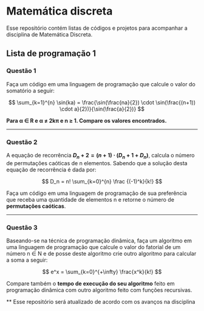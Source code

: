 # Matemática discreta
Esse repositório contém listas de códigos e projetos para acompanhar a disciplina de Matemática Discreta.

## Lista de programação 1
### Questão 1
Faça um código em uma linguagem de programação que calcule o valor do somatório a seguir:

$$
\sum_{k=1}^{n} \sin(ka) = \frac{\sin(\frac{na}{2}) \cdot \sin(\frac{(n+1)) \cdot a}{2})}{\sin(\frac{a}{2})}
$$

**Para α ∈ R e α ≠ 2kπ e n ≥ 1. Compare os valores encontrados.**

---

### Questão 2

A equação de recorrência **$D_n+2 = (n + 1) \cdot (D_n+1 + D_n)$**, calcula o número de permutações caóticas de n elementos. Sabendo que a solução desta equação de recorrência é dada por:

$$
D_n = n! \sum_{k=0}^{n} \frac {(-1)^k}{k!}
$$

Faça um código em uma linguagem de programação de sua preferência que receba uma quantidade de elementos n e retorne o número de **permutações caóticas**.

---

### Questão 3

Baseando-se na técnica de programação dinâmica, faça um algoritmo em uma linguagem de programação que calcule o valor do fatorial de um número n ∈ N e de posse deste algoritmo crie outro algoritmo para calcular a soma a seguir:

$$
e^x = \sum_{k=0}^{+\infty} \frac{x^k}{k!} 
$$

Compare também o **tempo de execução do seu algoritmo** feito em programação dinâmica com outro algoritmo feito com funções recursivas.


** Esse repositório será atualizado de acordo com os avanços na disciplina
